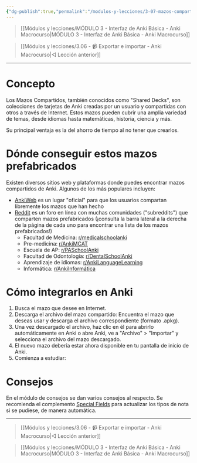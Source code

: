 ```yaml
---
{"dg-publish":true,"permalink":"/modulos-y-lecciones/3-07-mazos-compartidos-o-predisenados-shared-decks-anki-macrocurso/","noteIcon":"","updated":"2024-05-22T13:40:45.756+02:00"}
---
```



> [[Módulos y lecciones/MÓDULO 3 - Interfaz de Anki Básica - Anki Macrocurso\|MÓDULO 3 - Interfaz de Anki Básica - Anki Macrocurso]]

> [[Módulos y lecciones/3.06 - 📹 Exportar e importar - Anki Macrocurso\|◁ Lección anterior]]

---

# Concepto
Los Mazos Compartidos, también conocidos como "Shared Decks", son colecciones de tarjetas de Anki creadas por un usuario y compartidas con otros a través de Internet. Estos mazos pueden cubrir una amplia variedad de temas, desde idiomas hasta matemáticas, historia, ciencia y más.

Su principal ventaja  es la del ahorro de tiempo al no tener que crearlos.

# Dónde conseguir estos mazos prefabricados
Existen diversos sitios web y plataformas donde puedes encontrar mazos compartidos de Anki. Algunos de los más populares incluyen:

- [AnkiWeb](https://ankiweb.net/shared/decks/) es un lugar "oficial" para que los usuarios compartan libremente los mazos que han hecho
- [Reddit](https://www.reddit.com/) es un foro en línea con muchas comunidades ("subreddits") que comparten mazos prefabricados (¡consulta la barra lateral a la derecha de la página de cada uno para encontrar una lista de los mazos prefabricados!)
    - Facultad de Medicina: [r/medicalschoolanki](https://www.reddit.com/r/medicalschoolanki/)
    - Pre-medicina: [r/AnkiMCAT](https://www.reddit.com/r/AnkiMCAT/)
    - Escuela de AP: [r/PASchoolAnki](https://www.reddit.com/r/PASchoolAnki/)
    - Facultad de Odontología: [r/DentalSchoolAnki](https://www.reddit.com/r/dentalschoolanki/)
    - Aprendizaje de idiomas: [r/AnkiLanguageLearning](https://www.reddit.com/r/AnkiLanguageLearning/)
    - Informática: [r/AnkiInformática](https://www.reddit.com/r/AnkiComputerScience/)

# Cómo integrarlos en Anki
1. Busca el mazo que desee en Internet.
2. Descarga el archivo del mazo compartido: Encuentra el mazo que deseas usar y descarga el archivo correspondiente (formato .apkg).
3. Una vez descargado el archivo, haz clic en él para abrirlo automáticamente en Anki o abre Anki, ve a "Archivo" > "Importar" y selecciona el archivo del mazo descargado.
4. El nuevo mazo debería estar ahora disponible en tu pantalla de inicio de Anki. 
5. Comienza a estudiar:

# Consejos
En el módulo de consejos se dan varios consejos al respecto. Se recomienda el complemento [Special Fields](https://ankiweb.net/shared/info/1102281552) para actualizar los tipos de nota si se pudiese, de manera automática.


---

> [[Módulos y lecciones/3.06 - 📹 Exportar e importar - Anki Macrocurso\|◁ Lección anterior]]

> [[Módulos y lecciones/MÓDULO 3 - Interfaz de Anki Básica - Anki Macrocurso\|MÓDULO 3 - Interfaz de Anki Básica - Anki Macrocurso]]